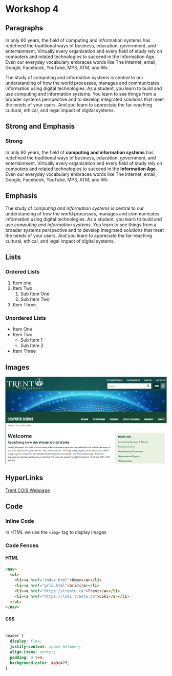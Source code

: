 # Workshop 4

## Paragraphs

In only 60 years, the field of computing and information systems has redefined the traditional ways of business, education, government, and entertainment.  Virtually every organization and every field of study rely on computers and related technologies to succeed in the Information Age.  Even our everyday vocabulary embraces words like The Internet, email, Google, Facebook, YouTube, MP3, ATM, and Wii.

The study of computing and information systems is central to our understanding of how the world processes, manages and communicates information using digital technologies.  As a student, you learn to build and use computing and information systems.  You learn to see things from a broader systems perspective and to develop integrated solutions that meet the needs of your users.  And you learn to appreciate the far-reaching cultural, ethical, and legal impact of digital systems.

## Strong and Emphasis

### Strong

In only 60 years, the field of **computing and information systems** has redefined the traditional ways of business, education, government, and entertainment.  Virtually every organization and every field of study rely on computers and related technologies to succeed in the __Information Age__.  Even our everyday vocabulary embraces words like The Internet, email, Google, Facebook, YouTube, MP3, ATM, and Wii.

## Emphasis

The study of _computing and information systems_ is central to our understanding of how the world processes, manages and communicates information using digital technologies.  As a student, you learn to build and use *computing and information systems*.  You learn to see things from a broader systems perspective and to develop integrated solutions that meet the needs of your users.  And you learn to appreciate the far-reaching cultural, ethical, and legal impact of digital systems.

## Lists

### Ordered Lists

1. Item one
2. Item Two
    1. Sub Item One
    2. Sub Item Two
3. Item Three

### Unordered Lists

- Item One
- Item Two
    - Sub Item 1
    - Sub Item 2
- Item Three

## Images

![Preview of the COIS home webpage for Trent University](./img/image.png)

## HyperLinks

[Trent COIS Webpage]("https://www.trentu.ca/cois/")

## Code

### Inline Code

In HTML we use the `<img>` tag to display images

### Code Fences

#### HTML

```html
<nav>
  <ul>
    <li><a href="index.html">Home</a></li>
    <li><a href="grid.html">Grid</a></li>
    <li><a href="https://trentu.ca">Trent</a></li>
    <li><a href="https://loki.trentu.ca">Loki</a></li>
  </ul>
</nav>
```

#### CSS

```css

header {
  display: flex;
  justify-content: space-between;
  align-items: center;
  padding: 0.5em;
  background-color: #a9c47f;
}
```